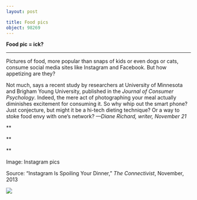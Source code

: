 ```yaml
---
layout: post

title: Food pics
object: 98269
---
```

**Food pic = ick?**

****

Pictures of food, more popular than snaps of kids or even dogs or cats, consume social media sites like Instagram and Facebook. But how appetizing are they?

Not much, says a recent study by researchers at University of Minnesota and Brigham Young University, published in the *Journal of Consumer Psychology*. Indeed, the mere act of photographing your meal actually diminishes excitement for consuming it. So why whip out the smart phone? Just conjecture, but might it be a hi-tech dieting technique? Or a way to stoke food envy with one’s network? *—Diane Richard, writer, November 21*

**

**

**

Image: Instagram pics

Source: “Instagram Is Spoiling Your Dinner,” *The Connectivist*, November, 2013 

![]({{siteurl.base}}/images/13.11.21_Richard_InstagramEDIT-1.png)
